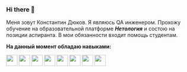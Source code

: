 ### Hi there 👋


Меня зовут Константин Дюков. Я являюсь QA инженером.
Прохожу обучение на образовательной платформе ***Нетология*** и состою на позиции аспиранта. В мои обязанности входит помощь студентам.


**На данный момент обладаю навыками:**

<div>
<img src="https://user-images.githubusercontent.com/112799254/230769122-7fbda6f6-84d0-47ad-85b9-7caa3f17f084.png" height="30"/>
<img src="https://user-images.githubusercontent.com/112799254/230769362-d2019136-98dd-499b-aa35-87587ceb2791.png" height="30"/>
<img src="https://user-images.githubusercontent.com/112799254/230769440-ff750399-e49b-42ee-81b5-172b4ba08ad6.png" height="30"/>
<img src="https://user-images.githubusercontent.com/112799254/230769470-7be21e20-292f-4acd-b53a-694cf371ae2e.png" height="30"/>
<img src="https://user-images.githubusercontent.com/112799254/230769505-926fd25a-c3bf-4b0d-8372-b096322f94fa.png" height="30"/>
<img src="https://user-images.githubusercontent.com/112799254/230769512-d6b00409-f876-4cce-9249-bbf8de48cb4a.png" height="30"/>
<img src="https://user-images.githubusercontent.com/112799254/230769535-18425c81-2477-4546-a595-fa90e862b54d.svg" height="30"/>
<img src="https://user-images.githubusercontent.com/112799254/230769551-23f46546-e671-4924-a85e-5f312d7ece45.png" height="30"/>
</div>